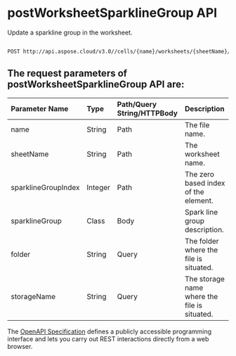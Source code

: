 # **postWorksheetSparklineGroup API**

Update a sparkline group in the worksheet. 

```bash

POST http://api.aspose.cloud/v3.0//cells/{name}/worksheets/{sheetName}/sparklineGroups/{sparklineGroupIndex}

```

## The request parameters of **postWorksheetSparklineGroup** API are: 

| Parameter Name | Type | Path/Query String/HTTPBody | Description | 
| :- | :- | :- |:- | 
|name|String|Path|The file name.|
|sheetName|String|Path|The worksheet name.|
|sparklineGroupIndex|Integer|Path|The zero based index of the element.|
|sparklineGroup|Class|Body|Spark line group description.|
|folder|String|Query|The folder where the file is situated.|
|storageName|String|Query|The storage name where the file is situated.|


The [OpenAPI Specification](https://reference.aspose.cloud/cells/#/SparklineGroupsController/PostWorksheetSparklineGroup) defines a publicly accessible programming interface and lets you carry out REST interactions directly from a web browser.
